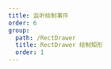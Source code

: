 ```yaml
---
title: 监听绘制事件
order: 6
group:
  path: /RectDrawer
  title: RectDrawer 绘制矩形
  order: 1
---
```


<code src="./event.tsx" compact="true" defaultShowCode="true"></code>
